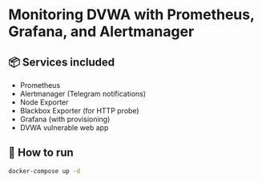 # Monitoring DVWA with Prometheus, Grafana, and Alertmanager

## 📦 Services included
- Prometheus
- Alertmanager (Telegram notifications)
- Node Exporter
- Blackbox Exporter (for HTTP probe)
- Grafana (with provisioning)
- DVWA vulnerable web app

## 🚀 How to run

```bash
docker-compose up -d

